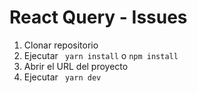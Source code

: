 # React Query - Issues

1. Clonar repositorio
2. Ejecutar ` yarn install` o `npm install`
3. Abrir el URL del proyecto
4. Ejecutar ` yarn dev`
